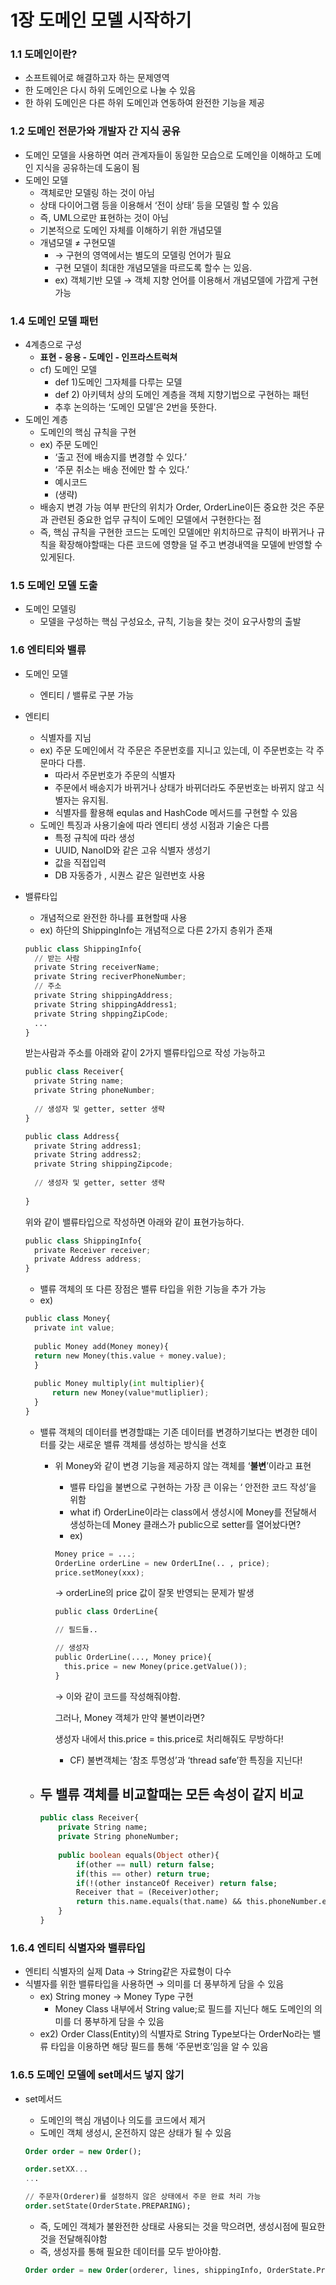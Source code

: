 # 1장 도메인 모델 시작하기

### 1.1 도메인이란?

- 소프트웨어로 해결하고자 하는 문제영역
- 한 도메인은 다시 하위 도메인으로 나눌 수 있음
- 한 하위 도메인은 다른 하위 도메인과 연동하여 완전한 기능을 제공

### 1.2 도메인 전문가와 개발자 간 지식 공유

- 도메인 모델을 사용하면 여러 관계자들이 동일한 모습으로 도메인을 이해하고 도메인 지식을 공유하는데 도움이 됨
- 도메인 모델
  - 객체로만 모델링 하는 것이 아님
  - 상태 다이어그램 등을 이용해서 ‘전이 상태’ 등을 모델링 할 수 있음
  - 즉, UML으로만 표현하는 것이 아님
  - 기본적으로 도메인 자체를 이해하기 위한 개념모델
  - 개념모델 ≠ 구현모델
    - → 구현의 영역에서는 별도의 모델링 언어가 필요
    - 구현 모델이 최대한 개념모델을 따르도록 할수 는 있음.
    - ex) 객체기반 모델 → 객체 지향 언어를 이용해서 개념모델에 가깝게 구현 가능

### 1.4 도메인 모델 패턴

- 4계층으로 구성
  - **표현 - 응용 - 도메인 - 인프라스트럭쳐**
  - cf) 도메인 모델
    - def 1)도메인 그자체를 다루는 모델
    - def 2) 아키텍처 상의 도메인 계층을 객체 지향기법으로 구현하는 패턴
    - 추후 논의하는 ‘도메인 모델’은 2번을 뜻한다.
- 도메인 계층
  - 도메인의 핵심 규칙을 구현
  - ex) 주문 도메인
    - ‘출고 전에 배송지를 변경할 수 있다.’
    - ‘주문 취소는 배송 전에만 할 수 있다.’
    - 예시코드
    - (생략)
  - 배송지 변경 가능 여부 판단의 위치가 Order, OrderLine이든 중요한 것은 주문과 관련된 중요한 업무 규칙이 도메인 모델에서 구현한다는 점
  - 즉, 핵심 규칙을 구현한 코드는 도메인 모델에만 위치하므로 규칙이 바뀌거나 규칙을 확장해야할때는 다른 코드에 영향을 덜 주고 변경내역을 모델에 반영할 수 있게된다.

### 1.5 도메인 모델 도출

- 도메인 모델링
  - 모델을 구성하는 핵심 구성요소, 규칙, 기능을 찾는 것이 요구사항의 출발

### 1.6 엔티티와 밸류

- 도메인 모델

  - 엔티티 / 밸류로 구분 가능

- 엔티티

  - 식별자를 지님
  - ex) 주문 도메인에서 각 주문은 주문번호를 지니고 있는데, 이 주문번호는 각 주문마다 다름.
    - 따라서 주문번호가 주문의 식별자
    - 주문에서 배송지가 바뀌거나 상태가 바뀌더라도 주문번호는 바뀌지 않고 식별자는 유지됨.
    - 식별자를 활용해 equlas and HashCode 메서드를 구현할 수 있음
  - 도메인 특징과 사용기술에 따라 엔티티 생성 시점과 기술은 다름
    - 특정 규칙에 따라 생성
    - UUID, NanoID와 같은 고유 식별자 생성기
    - 값을 직접입력
    - DB 자동증가 , 시퀀스 같은 일련번호 사용

- 밸류타입

  - 개념적으로 완전한 하나를 표현할때 사용
  - ex) 하단의 ShippingInfo는 개념적으로 다른 2가지 층위가 존재

  ```python
  public class ShippingInfo{
  	// 받는 사람
  	private String receiverName;
  	private String reciverPhoneNumber;
  	// 주소
  	private String shippingAddress;
  	private String shippingAddress1;
  	private String shppingZipCode;
  	...
  }
  ```

  받는사람과 주소를 아래와 같이 2가지 밸류타입으로 작성 가능하고

  ```python
  public class Receiver{
  	private String name;
  	private String phoneNumber;
  	
  	// 생성자 및 getter, setter 생략
  }
  
  public class Address{
  	private String address1;
  	private String address2;
  	private String shippingZipcode;
  	
  	// 생성자 및 getter, setter 생략
  	
  }
  ```

  위와 같이 밸류타입으로 작성하면 아래와 같이 표현가능하다.

  ```python
  public class ShippingInfo{
  	private Receiver receiver;
  	private Address address;
  }
  ```

  - 밸류 객체의 또 다른 장점은 밸류 타입을 위한 기능을 추가 가능
  - ex)

  ```python
  public class Money{
  	private int value;
  	
  	public Money add(Money money){
  	return new Money(this.value + money.value);
  	}
  	
  	public Money multiply(int multiplier){
  		return new Money(value*mutliplier);
  	}
  }
  ```

  - 밸류 객체의 데이터를 변경할떄는 기존 데이터를 변경하기보다는 변경한 데이터를 갖는 새로운 밸류 객체를 생성하는 방식을 선호

    - 위  Money와 같이 변경 기능을 제공하지 않는 객체를 ‘**불변**’이라고 표현

      - 밸류 타입을 불변으로 구현하는 가장 큰 이유는 ‘ 안전한 코드 작성’을 위함
      - what if) OrderLine이라는 class에서 생성시에 Money를 전달해서 생성하는데 Money 클래스가 public으로 setter를 열어놨다면?
      - ex)

      ```python
      Money price = ...;
      OrderLine orderLine = new OrderLIne(.. , price);
      price.setMoney(xxx);
      ```

      → orderLine의 price 값이 잘못 반영되는 문제가 발생

      ```python
      public class OrderLine{
      
      // 필드들..
      
      // 생성자
      public OrderLine(..., Money price){
      	this.price = new Money(price.getValue());
      }
      ```

      → 이와 같이 코드를 작성해줘야함.

      그러나, Money 객체가 만약 불변이라면?

      생성자 내에서 this.price = this.price로 처리해줘도 무방하다!

      - CF) 불변객체는 ‘참조 투명성’과 ‘thread safe’한 특징을 지닌다!

  - ## 두 밸류 객체를 비교할때는 모든 속성이 같지 비교

    ```sql
    public class Receiver{
    	private String name;
    	private String phoneNumber;
    	
    	public boolean equals(Object other){
    		if(other == null) return false;
    		if(this == other) return true;
    		if(!(other instanceOf Receiver) return false;
    		Receiver that = (Receiver)other;
    		return this.name.equals(that.name) && this.phoneNumber.equals(that.phoneNumber);
    	}
    }
    ```

### 1.6.4 엔티티 식별자와 밸류타입

- 엔티티 식별자의 실제 Data → String같은 자료형이 다수
- 식별자를 위한 밸류타입을 사용하면 → 의미를 더 풍부하게 담을 수 있음
  - ex) String money → Money Type 구현
    - Money Class 내부에서 String value;로 필드를 지닌다 해도 도메인의 의미를 더 풍부하게 담을 수 있음
  - ex2) Order Class(Entity)의 식별자로 String Type보다는 OrderNo라는 밸류 타입을 이용하면 해당 필드를 통해 ‘주문번호’임을 알 수 있음

### 1.6.5 도메인 모델에 set메서드 넣지 않기

- set메서드

  - 도메인의 핵심 개념이나 의도를 코드에서 제거
  - 도메인 객체 생성시, 온전하지 않은 상태가 될 수 있음

  ```sql
  Order order = new Order();
  
  order.setXX...
  ...
  
  // 주문자(Orderer)를 설정하지 않은 상태에서 주문 완료 처리 가능
  order.setState(OrderState.PREPARING);
  ```

  - 즉, 도메인 객체가 불완전한 상태로 사용되는 것을 막으려면, 생성시점에 필요한 것을 전달해줘야함
  - 즉, 생성자를 통해 필요한 데이터를 모두 받아야함.

  ```sql
  Order order = new Order(orderer, lines, shippingInfo, OrderState.Preparing);
  ```